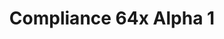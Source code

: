 ---
title: Compliance 64x Alpha 1
permalink: /compliance64x/A1
header_img: https://database.faithfulpack.net/images/website/posts/64x/A1.jpg

description: |
  The first public alpha of Compliance 64x is here! The sheer amount of added textures is too large to be listed here, so instead have a small preview screenshot.
  <br><br>
  <strong>DISCLAIMER:</strong> As indicated by the Alpha tag, this version very work-in-progress, and as such contains a lot of placeholder textures. It is not the final look of the pack; many textures will have to be edited to match the general stylistic direction of the pack.
  <br><br>
  Stay tuned for future updates!

downloads:
  Java - 1.16.5 (GitHub): https://github.com/Faithful-Resource-Pack/Faithful-Java-64x/releases/download/A1/Compliance.64x.-.1.16.5.-.A1.zip
---